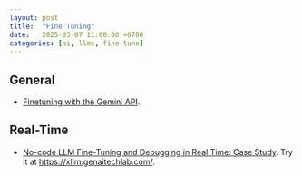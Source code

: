 ```yaml
---
layout: post
title:  "Fine Tuning"
date:   2025-03-07 11:00:00 +0700
categories: [ai, llms, fine-tune]
---
```


## General
* [Finetuning with the Gemini API](https://ai.google.dev/gemini-api/docs/model-tuning).

## Real-Time
* [No-code LLM Fine-Tuning and Debugging in Real Time: Case Study](https://mltechniques.com/2024/09/22/no-code-llm-fine-tuning-and-debugging-in-real-time-case-study/). Try it at https://xllm.genaitechlab.com/.
